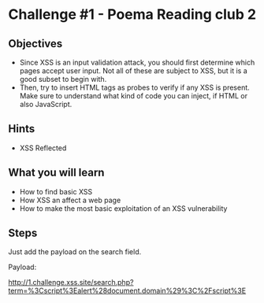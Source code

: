 # Challenge #1 - Poema Reading club 2

## Objectives

- Since XSS is an input validation attack, you should first determine which pages accept user input. Not all of these are subject to XSS, but it is a good subset to begin with.
- Then, try to insert HTML tags as probes to verify if any XSS is present. Make sure to understand what kind of code you can inject, if HTML or also JavaScript.

## Hints

- XSS Reflected

## What you will learn

- How to find basic XSS
- How XSS an affect a web page
- How to make the most basic exploitation of an XSS vulnerability

## Steps

Just add the payload on the search field.

Payload: <script>alert(document.domain)</script>

http://1.challenge.xss.site/search.php?term=%3Cscript%3Ealert%28document.domain%29%3C%2Fscript%3E
